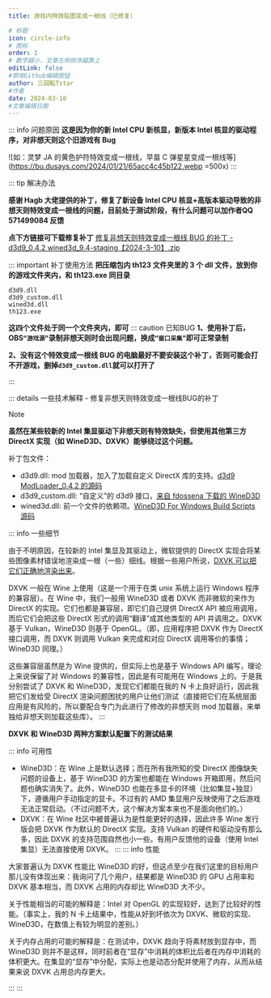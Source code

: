 ```yaml
---
title: 游戏内特效贴图变成一根线（已修复）

# 标题
icon: circle-info
# 图标
order: 1
# 数字越小，文章左侧排序越靠上
editLink: false
#禁用Github编辑按钮
author: 三回転Tstar
#作者
date: 2024-03-10
#文章编辑日期
---
```



::: info 问题原因
**这是因为你的新 Intel CPU 新核显，新版本 Intel 核显的驱动程序，对非想天则这个旧游戏有 Bug**


![如：灵梦 JA 的黄色护符特效变成一根线，早苗 C 弹星星变成一根线等](https://bu.dusays.com/2024/01/21/65acc4c45b122.webp =500x)
:::

::: tip 解决办法

**感谢 Hagb 大佬提供的补丁，修复了新设备 Intel CPU 核显+高版本驱动导致的非想天则特效变成一根线的问题，目前处于测试阶段，有什么问题可以加作者QQ 571499084 反馈**

**点下方链接可下载修复补丁**
[ 修复非想天则特效变成一根线 BUG 的补丁 - d3d9_0.4.2 wined3d_9.4-staging【2024-3-10】.zip](https://gitee.com/sanhuizhuan/SokuMods/releases/download/v1/%E4%BF%AE%E5%A4%8D%E9%9D%9E%E6%83%B3%E5%A4%A9%E5%88%99%E7%89%B9%E6%95%88%E5%8F%98%E6%88%90%E4%B8%80%E6%A0%B9%E7%BA%BFBUG%E7%9A%84%E8%A1%A5%E4%B8%81-d3d9_0.4.2%20wined3d_9.4-staging%E3%80%902024-3-10%E3%80%91.zip)


::: important 补丁使用方法
**把压缩包内 th123 文件夹里的 3 个 dll 文件，放到你的游戏文件夹内，和 th123.exe 同目录**
```
d3d9.dll
d3d9_custom.dll
wined3d.dll
th123.exe
```
**这四个文件处于同一个文件夹内，即可**
::: caution 已知BUG
**1、使用补丁后，OBS`“游戏源”`录制非想天则时会出现问题，换成`“窗口采集”`即可正常录制**

**2、没有这个特效变成一根线 BUG 的电脑最好不要安装这个补丁，否则可能会打不开游戏，删掉`d3d9_custom.dll`就可以打开了**

:::

<!--
::: details 特效变成一根线，但是Win7
是 win7 的话，下这个 https://downloads.fdossena.com/geth.php?r=wined3d-recommended7 
:::
-->

::: details 一些技术解释 - 修复非想天则特效变成一根线BUG的补丁
> [!note]
> 
> **虽然在某些较新的 Intel 集显驱动下非想天则有特效缺失，但使用其他第三方 DirectX 实现（如 WineD3D、DXVK）能够绕过这个问题。**
> 
> 补丁包文件：
> 
> - d3d9.dll: mod 加载器，加入了加载自定义 DirectX 库的支持。[d3d9 ModLoader_0.4.2 的源码](https://github.com/SokuDev/SokuMods/pull/25)
> - d3d9_custom.dll: “自定义”的 d3d9 接口，[来自 fdossena 下载的 WineD3D](https://downloads.fdossena.com/geth.php?r=wined3dst-latest)
> - wined3d.dll: 前一个文件的依赖项。[WineD3D For Windows Build Scripts 源码](https://github.com/adolfintel/wined3d4win)
> 
> ::: info 一些细节
> 
> 由于不明原因，在较新的 Intel 集显及其驱动上，微软提供的 DirectX 实现会将某些图像素材错误地渲染成一根（一些）细线。根据一些用户所说，[DXVK 可以把它们正确地渲染出来](https://community.intel.com/t5/Graphics/Iris-Xe-Graphics-doesn-t-run-DirectX-9-game-properly/m-p/1444706#M112728)。
> 
> DXVK 一般在 Wine 上使用（这是一个用于在类 unix 系统上运行 Windows 程序的兼容层）。在 Wine 中，我们一般用 WineD3D 或者 DXVK 而非微软的来作为 DirectX 的实现。它们也都是兼容层，即它们自己提供 DirectX API 被应用调用，而后它们会把这些 DirectX 形式的调用“翻译”成其他类型的 API 并调用之。DXVK 基于 Vulkan，WineD3D 则基于 OpenGL。（即，应用程序把 DXVK 作为 DirectX 接口调用，而 DXVK 则调用 Vulkan 来完成和对应 DirectX 调用等价的事情；WineD3D 同理。）
> 
> 这些兼容层虽然是为 Wine 提供的，但实际上也是基于 Windows API 编写，理论上来说保留了对 Windows 的兼容性，因此是有可能用在 Windows 上的。于是我分别尝试了 DXVK 和 WineD3D，发现它们都能在我的 N 卡上良好运行，因此我把它们发给受 DirectX 渲染问题困扰的用户让他们测试（直接把它们在系统层面应用是有风险的，所以要配合专门为此进行了修改的非想天则 mod 加载器，来单独给非想天则加载这些库）。
> :::
> 
> **DXVK 和 WineD3D 两种方案默认配置下的测试结果**
> 
> ::: info 可用性
> 
> - WineD3D：在 Wine 上是默认选择；而在所有我所知的受 DirectX 图像缺失问题的设备上，基于 WineD3D 的方案也都能在 Windows 开箱即用，然后问题也确实消失了。此外，WineD3D 也能在多显卡的环境（比如集显+独显）下，遵循用户手动指定的显卡。不过有的 AMD 集显用户反映使用了之后游戏无法正常启动。（不过问题不大，这个解决方案本来也不是面向他们的。）
> - DXVK：在 Wine 社区中被普遍认为是性能更好的选择，因此许多 Wine 发行版会把 DXVK 作为默认的 DirectX 实现。支持 Vulkan 的硬件和驱动没有那么多，因此 DXVK 的支持范围自然也小一些。有用户反馈他的设备（使用 Intel 集显）无法直接使用 DXVK。
> :::
> ::: info 性能
> 
> 大家普遍认为 DXVK 性能比 WineD3D 的好，但这点至少在我们这里的目标用户那儿没有体现出来：我询问了几个用户，结果都是 WineD3D 的 GPU 占用率和 DXVK 基本相当，而 DXVK 占用的内存却比 WineD3D 大不少。
> 
> 关于性能相当的可能的解释是：Intel 对 OpenGL 的实现较好，达到了比较好的性能。（事实上，我的 N 卡上结果中，性能从好到坏依次为 DXVK、微软的实现、WineD3D，在数值上有较为明显的差别。）
> 
> 关于内存占用的可能的解释是：在测试中，DXVK 趋向于将素材放到显存中，而 WineD3D 则并不是这样，同时前者在“显存”中消耗的体积比后者在内存中消耗的体积更大。在集显的“显存”中分配，实际上也是动态分配并使用了内存，从而从结果来说 DXVK 占用总内存更大。
> 
> :::
:::


<!--
::: tip 解决办法
1、右键计算机，管理，设备管理器，显示设备，确认电脑是否有**独立显卡**，若有则可以使用独立显卡运行游戏（百度）

2、若只有 XXX Graphic（**核显**），则可以尝试右键，属性，**回滚驱动程序**，此方法对某些人的设备可能有效，**也可能无效**，若无效可再重新更新显卡驱动

**3、没办法了，除非加独显或者换CPU换电脑，否则就只能忍受特效显示的问题了**
:::

::: caution 反面教材 
**下面这些电脑配置，除非加独显或者换CPU换电脑，否则就只能忍受特效显示的问题了**

CPU：Intel® 12th Gen Core i7-12700H  （首次出现时间 2022-11）
核显：Intel® Iris® Xe Graphics

CPU：Intel® N95 x86 Family 6 Model 14 Stepping 0  （首次出现时间 2023-02）
核显：Intel® UHD Graphics

![像这种新的硬件设备，最低的驱动都没办法](https://bu.dusays.com/2024/01/21/65acc4f46c201.webp =600x)

:::
-->
